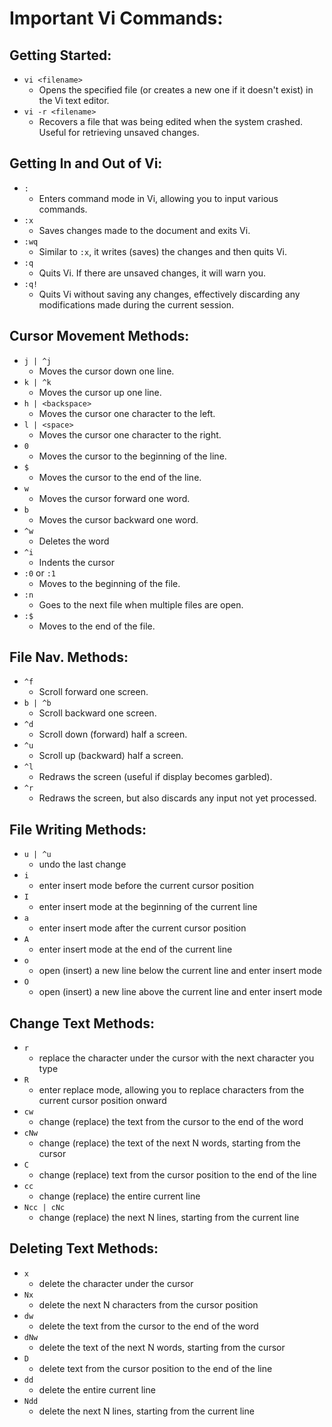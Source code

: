 # Important Vi Commands: 

## Getting Started:
- `vi <filename>`  
    - Opens the specified file (or creates a new one if it doesn't exist) in the Vi text editor.
- `vi -r <filename>`  
    - Recovers a file that was being edited when the system crashed. Useful for retrieving unsaved changes.

## Getting In and Out of Vi:
- `:`  
    - Enters command mode in Vi, allowing you to input various commands.
- `:x`  
    - Saves changes made to the document and exits Vi.
- `:wq`  
    - Similar to `:x`, it writes (saves) the changes and then quits Vi.
- `:q`  
    - Quits Vi. If there are unsaved changes, it will warn you.
- `:q!`  
    - Quits Vi without saving any changes, effectively discarding any modifications made during the current session.

## Cursor Movement Methods:
- `j | ^j`  
    - Moves the cursor down one line.
- `k | ^k`  
    - Moves the cursor up one line.
- `h | <backspace>`  
    - Moves the cursor one character to the left.
- `l | <space>`  
    - Moves the cursor one character to the right.
- `0`  
    - Moves the cursor to the beginning of the line.
- `$`  
    - Moves the cursor to the end of the line.
- `w`  
    - Moves the cursor forward one word.
- `b`  
    - Moves the cursor backward one word.
- `^w`
    - Deletes the word
- `^i`  
    - Indents the cursor
- `:0` or `:1`  
    - Moves to the beginning of the file.
- `:n`  
    - Goes to the next file when multiple files are open.
- `:$`  
    - Moves to the end of the file.

## File Nav. Methods:
- `^f`  
    - Scroll forward one screen.
- `b | ^b`  
    - Scroll backward one screen.
- `^d`  
    - Scroll down (forward) half a screen.
- `^u`  
    - Scroll up (backward) half a screen.
- `^l`  
    - Redraws the screen (useful if display becomes garbled).
- `^r`  
    - Redraws the screen, but also discards any input not yet processed.

## File Writing Methods:
- `u | ^u`  
    - undo the last change
- `i`  
    - enter insert mode before the current cursor position
- `I`  
    - enter insert mode at the beginning of the current line
- `a`  
    - enter insert mode after the current cursor position
- `A`  
    - enter insert mode at the end of the current line
- `o`  
    - open (insert) a new line below the current line and enter insert mode
- `O`  
    - open (insert) a new line above the current line and enter insert mode

## Change Text Methods:
- `r`  
    - replace the character under the cursor with the next character you type
- `R`  
    - enter replace mode, allowing you to replace characters from the current cursor position onward
- `cw`  
    - change (replace) the text from the cursor to the end of the word
- `cNw`  
    - change (replace) the text of the next N words, starting from the cursor
- `C`  
    - change (replace) text from the cursor position to the end of the line
- `cc`  
    - change (replace) the entire current line
- `Ncc | cNc`
    - change (replace) the next N lines, starting from the current line

## Deleting Text Methods:
- `x`  
    - delete the character under the cursor
- `Nx`  
    - delete the next N characters from the cursor position
- `dw`  
    - delete the text from the cursor to the end of the word
- `dNw`  
    - delete the text of the next N words, starting from the cursor
- `D`  
    - delete text from the cursor position to the end of the line
- `dd`  
    - delete the entire current line
- `Ndd`  
    - delete the next N lines, starting from the current line

